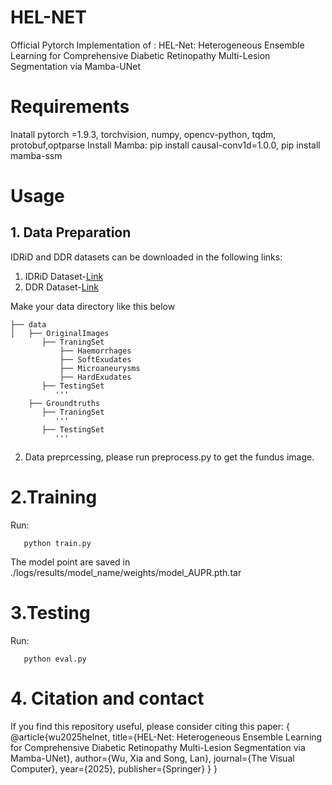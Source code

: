 # HEL-NET
Official Pytorch Implementation of :  HEL-Net: Heterogeneous Ensemble Learning for Comprehensive Diabetic Retinopathy Multi-Lesion Segmentation via Mamba-UNet 
# Requirements
  Inatall pytorch =1.9.3, torchvision, numpy, opencv-python, tqdm, protobuf,optparse
  Install Mamba: pip install causal-conv1d=1.0.0, pip install mamba-ssm

# Usage
## 1. Data Preparation
   IDRiD and DDR datasets can be downloaded in the following links:
  1. IDRiD Dataset-[Link](https://idrid.grand-challenge.org/)
  2. DDR Dataset-[Link](https://github.com/nkicsl/DDR-dataset)

Make your data directory like this below
```language
├── data
│   ├── OriginalImages
       ├── TraningSet
           ├── Haemorrhages
           ├── SoftExudates
           ├── Microaneurysms
           ├── HardExudates
       ├── TestingSet
          '''
    ├── Groundtruths
       ├── TraningSet
          '''
       ├── TestingSet
          '''
```
2. Data preprcessing, please run preprocess.py  to get the fundus image.


# 2.Training
Run:
```language
   python train.py
```
The model point are saved in ./logs/results/model_name/weights/model_AUPR.pth.tar


# 3.Testing
Run:
```language
   python eval.py 
```

# 4. Citation and contact
If you find this repository useful, please consider citing this paper:
{
@article{wu2025helnet,
  title={HEL-Net: Heterogeneous Ensemble Learning for Comprehensive Diabetic Retinopathy Multi-Lesion Segmentation via Mamba-UNet},
  author={Wu, Xia and Song, Lan},
  journal={The Visual Computer},
  year={2025},
  publisher={Springer}
}
}
